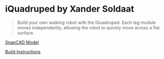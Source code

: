 # iQuadruped by Xander Soldaat

> Build your own walking robot with the IQuadruped. Each leg module moves independently, allowing the robot to quickly move across a flat surface.

[SnapCAD Model](https://content.vexrobotics.com/vexiq/downloads/SnapCAD-Repository/SnapCAD-Files/IQuadruped-SnapCAD.mpd)

[Build Instructions](https://content.vexrobotics.com/vexiq/downloads/SnapCAD-Repository/Build-Instructions/IQuadruped-BI.pdf)
